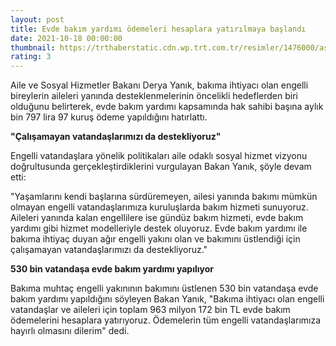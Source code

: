 ```yaml
--- 
layout: post
title: Evde bakım yardımı ödemeleri hesaplara yatırılmaya başlandı
date: 2021-10-18 00:00:00
thumbnail: https://trthaberstatic.cdn.wp.trt.com.tr/resimler/1476000/asgari-ucret-para-1476266.jpg
rating: 3
---
```

<p>
	Aile ve Sosyal Hizmetler Bakanı Derya Yanık, bakıma ihtiyacı olan engelli bireylerin aileleri yanında desteklenmelerinin öncelikli hedeflerden biri olduğunu belirterek, evde bakım yardımı kapsamında hak sahibi başına aylık bin 797 lira 97 kuruş ödeme yapıldığını hatırlattı.</p>
<p>
	<strong>"Çalışamayan vatandaşlarımızı da destekliyoruz"</strong></p>
<p>
	Engelli vatandaşlara yönelik politikaları aile odaklı sosyal hizmet vizyonu doğrultusunda gerçekleştirdiklerini vurgulayan Bakan Yanık, şöyle devam etti:</p>
<p>
	"Yaşamlarını kendi başlarına sürdüremeyen, ailesi yanında bakımı mümkün olmayan engelli vatandaşlarımıza kuruluşlarda bakım hizmeti sunuyoruz. Aileleri yanında kalan engellilere ise gündüz bakım hizmeti, evde bakım yardımı gibi hizmet modelleriyle destek oluyoruz. Evde bakım yardımı ile bakıma ihtiyaç duyan ağır engelli yakını olan ve bakımını üstlendiği için çalışamayan vatandaşlarımızı da destekliyoruz."</p>
<p>
	<strong>530 bin vatandaşa evde bakım yardımı yapılıyor</strong></p>
<p>
	Bakıma muhtaç engelli yakınının bakımını üstlenen 530 bin vatandaşa evde bakım yardımı yapıldığını söyleyen Bakan Yanık, "Bakıma ihtiyacı olan engelli vatandaşlar ve aileleri için toplam 963 milyon 172 bin TL evde bakım ödemelerini hesaplara yatırıyoruz. Ödemelerin tüm engelli vatandaşlarımıza hayırlı olmasını dilerim" dedi.</p>